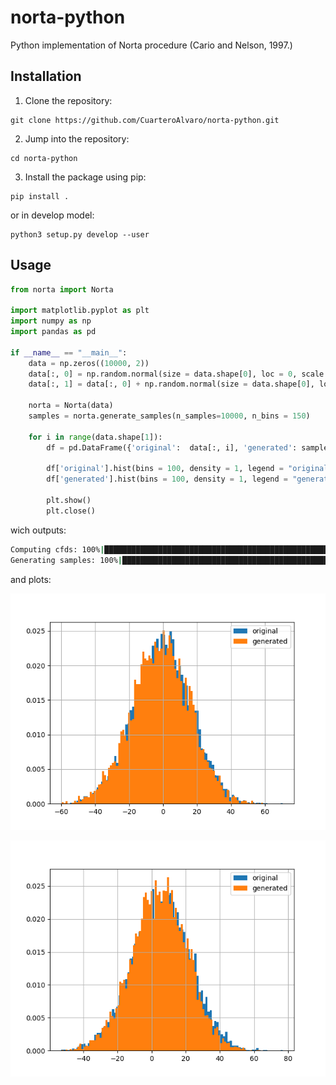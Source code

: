 # norta-python
Python implementation of Norta procedure (Cario and Nelson, 1997.)



## Installation

1. Clone the repository:

```
git clone https://github.com/CuarteroAlvaro/norta-python.git
```

2. Jump into the repository:
```
cd norta-python
```

3. Install the package using pip:
```
pip install .
```

or in develop model:

```
python3 setup.py develop --user
```

## Usage
```python
from norta import Norta 

import matplotlib.pyplot as plt
import numpy as np
import pandas as pd

if __name__ == "__main__":
    data = np.zeros((10000, 2))
    data[:, 0] = np.random.normal(size = data.shape[0], loc = 0, scale = 17)
    data[:, 1] = data[:, 0] + np.random.normal(size = data.shape[0], loc = 6, scale = 1)

    norta = Norta(data)
    samples = norta.generate_samples(n_samples=10000, n_bins = 150)

    for i in range(data.shape[1]):
        df = pd.DataFrame({'original':  data[:, i], 'generated': samples[:, i]})

        df['original'].hist(bins = 100, density = 1, legend = "original")
        df['generated'].hist(bins = 100, density = 1, legend = "generated")

        plt.show()
        plt.close()

```

wich outputs:

```bash
Computing cfds: 100%|█████████████████████████████████████████████████████████████████████████████████████████████████████████████████████████████████████████████████████████████████████████| 2/2 [00:00<00:00, 3677.60it/s]
Generating samples: 100%|████████████████████████████████████████████████████████████████████████████████████████████████████████████████████████████████████████████████████████████| 10000/10000 [00:00<00:00, 46447.01it/s]
```

and plots:

![example_1](figures/example_two_normals_figure_0.png)

![example_2](figures/example_two_normals_figure_1.png)